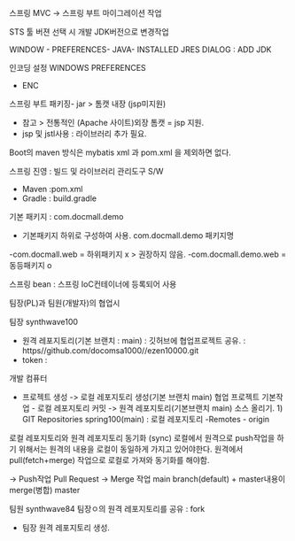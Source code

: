 스프링 MVC -> 스프링 부트 마이그레이션 작업

STS 툴 버젼 선택 시 개발 JDK버전으로 변경작업

WINDOW - PREFERENCES- JAVA- INSTALLED JRES
DIALOG : ADD JDK

인코딩 설정
WINDOWS PREFERENCES
- ENC

스프링 부트 
패키징- jar > 톰캣 내장 (jsp미지원)
  - 참고 > 전통적인 (Apache 사이트)외장 톰캣 = jsp 지원.
  - jsp 및 jstl사용 : 라이브러리 추가 필요.

Boot의 maven 방식은 mybatis xml 과 pom.xml 을 제외하면 없다.

스프링 진영
: 빌드 및 라이브러리 관리도구 S/W
 - Maven :pom.xml
 - Gradle : build.gradle

기본 패키지 : com.docmall.demo
  - 기본패키지 하위로 구성하여 사용.
  com.docmall.demo 패키지명

  -com.docmall.web = 하위패키지 x > 권장하지 않음.
  -com.docmall.demo.web = 동등패키지 o

스프링 bean : 스프링 IoC컨테이너에 등록되어 사용


팀장(PL)과 팀원(개발자)의 협업시

팀장 synthwave100
 -  원격 레포지토리(기본 브랜치 : main) : 깃허브에 협업프로젝트 공유.
  : https//github.com/docomsa1000//ezen10000.git
  - token : 

개발 컴퓨터
  - 프로젝트 생성
    -> 로컬 레포지토리 생성(기본 브랜치 main)
        협업 프로젝트 기본작업 - 로컬 레포지토리 커밋
    ->  원격 레포지토리(기본브랜치 main) 소스 올리기.
        1) GIT Repositories
            spring100(main) : 로컬 레포지토리
              -Remotes
                - origin 

로컬 레포지토리와 원격 레포지토리 동기화 (sync)
  로컬에서 원격으로 push작업을 하기 위해서는 원격의 내용을 로컬이 동일하게 가지고 있어야한다.
  원격에서 pull(fetch+merge) 작업으로 로컬로 가져와 동기화를 해야함.




-> Push작업
  Pull Request -> Merge 작업
      main branch(default) + master내용이 merge(병합)
      master

팀원 synthwave84
팀장ㅇ의 원격 레포지토리를 공유 : fork

  - 팀장 원격 레포지토리 생성.
